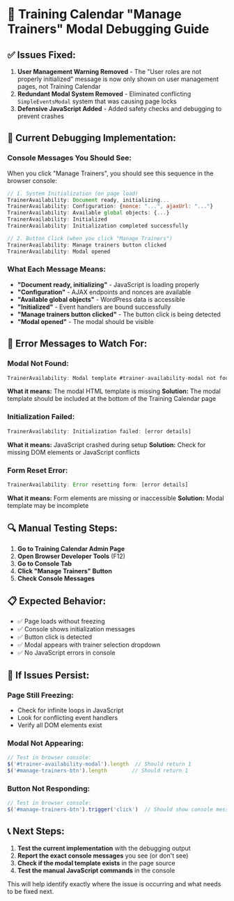 # 🔧 Training Calendar "Manage Trainers" Modal Debugging Guide

## ✅ **Issues Fixed:**

1. **User Management Warning Removed** - The "User roles are not properly initialized" message is now only shown on user management pages, not Training Calendar
2. **Redundant Modal System Removed** - Eliminated conflicting `SimpleEventsModal` system that was causing page locks
3. **Defensive JavaScript Added** - Added safety checks and debugging to prevent crashes

## 🔬 **Current Debugging Implementation:**

### **Console Messages You Should See:**

When you click "Manage Trainers", you should see this sequence in the browser console:

```javascript
// 1. System Initialization (on page load)
TrainerAvailability: Document ready, initializing...
TrainerAvailability: Configuration: {nonce: "...", ajaxUrl: "..."}
TrainerAvailability: Available global objects: {...}
TrainerAvailability: Initialized
TrainerAvailability: Initialization completed successfully

// 2. Button Click (when you click "Manage Trainers")
TrainerAvailability: Manage trainers button clicked
TrainerAvailability: Modal opened
```

### **What Each Message Means:**

- **"Document ready, initializing"** - JavaScript is loading properly
- **"Configuration"** - AJAX endpoints and nonces are available
- **"Available global objects"** - WordPress data is accessible
- **"Initialized"** - Event handlers are bound successfully
- **"Manage trainers button clicked"** - The button click is being detected
- **"Modal opened"** - The modal should be visible

## 🚨 **Error Messages to Watch For:**

### **Modal Not Found:**
```javascript
TrainerAvailability: Modal template #trainer-availability-modal not found in DOM
```
**What it means:** The modal HTML template is missing
**Solution:** The modal template should be included at the bottom of the Training Calendar page

### **Initialization Failed:**
```javascript
TrainerAvailability: Initialization failed: [error details]
```
**What it means:** JavaScript crashed during setup
**Solution:** Check for missing DOM elements or JavaScript conflicts

### **Form Reset Error:**
```javascript
TrainerAvailability: Error resetting form: [error details]
```
**What it means:** Form elements are missing or inaccessible
**Solution:** Modal template may be incomplete

## 🔍 **Manual Testing Steps:**

1. **Go to Training Calendar Admin Page**
2. **Open Browser Developer Tools** (F12)
3. **Go to Console Tab**
4. **Click "Manage Trainers" Button**
5. **Check Console Messages**

## 📋 **Expected Behavior:**

- ✅ Page loads without freezing
- ✅ Console shows initialization messages
- ✅ Button click is detected
- ✅ Modal appears with trainer selection dropdown
- ✅ No JavaScript errors in console

## 🔧 **If Issues Persist:**

### **Page Still Freezing:**
- Check for infinite loops in JavaScript
- Look for conflicting event handlers
- Verify all DOM elements exist

### **Modal Not Appearing:**
```javascript
// Test in browser console:
$('#trainer-availability-modal').length  // Should return 1
$('#manage-trainers-btn').length        // Should return 1
```

### **Button Not Responding:**
```javascript
// Test in browser console:
$('#manage-trainers-btn').trigger('click')  // Should show console messages
```

## 📞 **Next Steps:**

1. **Test the current implementation** with the debugging output
2. **Report the exact console messages** you see (or don't see)
3. **Check if the modal template exists** in the page source
4. **Test the manual JavaScript commands** in the console

This will help identify exactly where the issue is occurring and what needs to be fixed next. 